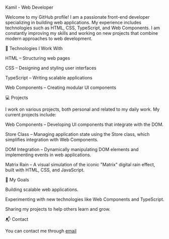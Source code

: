 Kamil - Web Developer

Welcome to my GitHub profile! I am a passionate front-end developer specializing in building web applications. My experience includes technologies such as HTML, CSS, TypeScript, and Web Components. I am constantly improving my skills and working on new projects that combine modern approaches to web development.

🚀 Technologies I Work With

HTML – Structuring web pages

CSS – Designing and styling user interfaces

TypeScript – Writing scalable applications

Web Components – Creating modular UI components


💻 Projects

I work on various projects, both personal and related to my daily work. My current projects include:

Web Components – Developing UI components that integrate with the DOM.

Store Class – Managing application state using the Store class, which simplifies integration with Web Components.

DOM Integration – Dynamically manipulating DOM elements and implementing events in web applications.

Matrix Rain – A visual simulation of the iconic "Matrix" digital rain effect, built with HTML, CSS, and JavaScript.


🎯 My Goals

Building scalable web applications.

Experimenting with new technologies like Web Components and TypeScript.

Sharing my projects to help others learn and grow.


📬 Contact

You can contact me through [email](mailto:kamilochman79@gmail.com)

